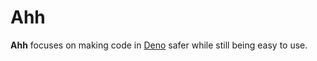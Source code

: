 # Ahh

**Ahh** focuses on making code in [Deno] safer while still being easy to use.

[Deno]: https://github.com/denoland/deno
